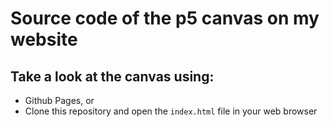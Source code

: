 Source code of the p5 canvas on my website
======================================
Take a look at the canvas using:
-------------------
* Github Pages, or
* Clone this repository and open the `index.html` file in your web browser
